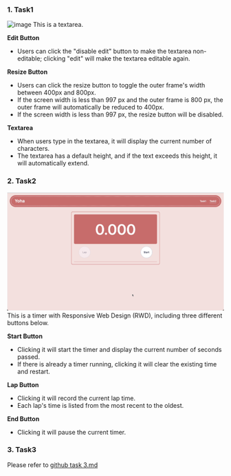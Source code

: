 ### **1. Task1**
![image](./src/assets/task1.gif)
This is a textarea.

**Edit Button**

- Users can click the "disable edit" button to make the textarea non-editable; clicking "edit" will make the textarea editable again.

**Resize Button**

- Users can click the resize button to toggle the outer frame's width between 400px and 800px.
- If the screen width is less than 997 px and the outer frame is 800 px, the outer frame will automatically be reduced to 400px.
- If the screen width is less than 997 px, the resize button will be disabled.

**Textarea**

- When users type in the textarea, it will display the current number of characters.
- The textarea has a default height, and if the text exceeds this height, it will automatically extend.

### **2. Task2**
![image](./src/assets/task2.gif)
This is a timer with Responsive Web Design (RWD), including three different buttons below.

**Start Button**

- Clicking it will start the timer and display the current number of seconds passed.
- If there is already a timer running, clicking it will clear the existing time and restart.

**Lap Button**

- Clicking it will record the current lap time.
- Each lap's time is listed from the most recent to the oldest.

**End Button**

- Clicking it will pause the current timer.

### **3. Task3**

Please refer to [github task 3.md](https://github.com/YohaLin/viewsonic/blob/main/task%203.md)